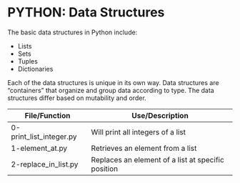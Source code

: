 # PYTHON: Data Structures

The basic data structures in Python include:
- Lists
- Sets
- Tuples
- Dictionaries

Each of the data structures is unique in its own way. Data structures are “containers” that organize and group data according to type. The data structures differ based on mutability and order.

| File/Function             | Use/Description                                    |
| ------------------------- | ---------------------------------------------------|
| 0-print_list_integer.py   | Will print all integers of a list                  |
| 1-element_at.py           | Retrieves an element from a list                   |
| 2-replace_in_list.py      | Replaces an element of a list at specific position |
